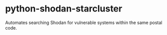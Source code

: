 # python-shodan-starcluster
Automates searching Shodan for vulnerable systems within the same postal code. 
